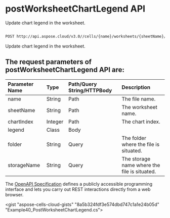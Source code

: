 # **postWorksheetChartLegend API**

Update chart legend in the worksheet. 

```bash

POST http://api.aspose.cloud/v3.0//cells/{name}/worksheets/{sheetName}/charts/{chartIndex}/legend

```
Update chart legend in the worksheet.

## The request parameters of **postWorksheetChartLegend** API are: 

| Parameter Name | Type | Path/Query String/HTTPBody | Description | 
| :- | :- | :- |:- | 
|name|String|Path|The file name.|
|sheetName|String|Path|The worksheet name.|
|chartIndex|Integer|Path|The chart index.|
|legend|Class|Body||
|folder|String|Query|The folder where the file is situated.|
|storageName|String|Query|The storage name where the file is situated.|


The [OpenAPI Specification](https://reference.aspose.cloud/cells/#/ChartsController/PostWorksheetChartLegend) defines a publicly accessible programming interface and lets you carry out REST interactions directly from a web browser.

<gist "aspose-cells-cloud-gists" "8a5b324fdf3e574dbd747c1a1e24b05d" "Example40_PostWorksheetChartLegend.cs">


